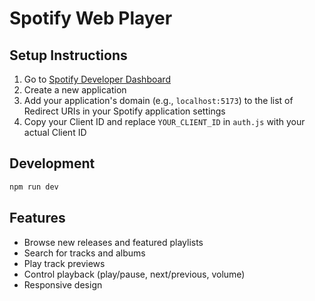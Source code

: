 # Spotify Web Player

## Setup Instructions

1. Go to [Spotify Developer Dashboard](https://developer.spotify.com/dashboard)
2. Create a new application
3. Add your application's domain (e.g., `localhost:5173`) to the list of Redirect URIs in your Spotify application settings
4. Copy your Client ID and replace `YOUR_CLIENT_ID` in `auth.js` with your actual Client ID

## Development

```bash
npm run dev
```

## Features

- Browse new releases and featured playlists
- Search for tracks and albums
- Play track previews
- Control playback (play/pause, next/previous, volume)
- Responsive design